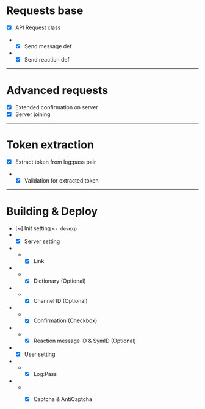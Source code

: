 # Requests base
- [x] API Request class
- - [x] Send message def 
- - [x] Send reaction def 

---------

# Advanced requests
- [x] Extended confirmation on server
- [x] Server joining

---------

# Token extraction 
- [x] Extract token from log:pass pair 
- - [x] Validation for extracted token

---------

# Building & Deploy
- [~] Init setting `<- devexp`
- - [x] Server setting
- - - [x] Link
- - - [x] Dictionary (Optional)
- - - [x] Channel ID (Optional)
- - - [x] Confirmation (Checkbox)
- - - [x] Reaction message ID & SymID (Optional)
- - [x] User setting
- - - [x] Log:Pass 
- - - [x] Captcha & AntiCaptcha


